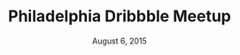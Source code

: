 ---
layout: default
categories: events
title: Philadelphia Dribbble Meetup
subheader:
time: 6pm - 10pm
date: August 6, 2015
location: Independence Beer Garden
button: true
eventlink: https://nvite.com/DribbblePhillyMeetup/d44c
---